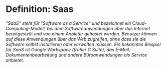 # Definition: Saas
###### "SaaS" steht für "Software as a Service" und bezeichnet ein Cloud-Computing-Modell, bei dem Softwareanwendungen über das Internet bereitgestellt und von einem Anbieter gehostet werden. Benutzer können auf diese Anwendungen über das Web zugreifen, ohne dass sie die Software selbst installieren oder verwalten müssen. Ein bekanntes Beispiel für SaaS ist Google Workspace (früher G Suite), das E-Mail, Dokumentenbearbeitung und andere Büroanwendungen als Service anbietet.